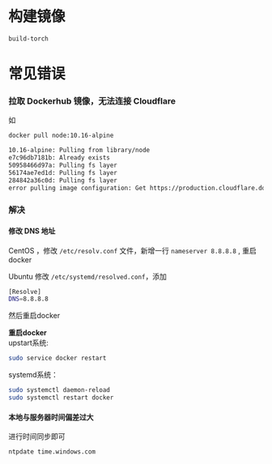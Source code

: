 # 构建镜像
```bash
build-torch
```


# 常见错误
### 拉取 Dockerhub 镜像，无法连接 Cloudflare
如
```bash
docker pull node:10.16-alpine

10.16-alpine: Pulling from library/node
e7c96db7181b: Already exists
50958466d97a: Pulling fs layer
56174ae7ed1d: Pulling fs layer
284842a36c0d: Pulling fs layer
error pulling image configuration: Get https://production.cloudflare.docker.com/registry-v2 /docker/registry/v2/blobs/sha256/b9/b95baba1cfdbfa8b789137179d8e fff08b9768f1906725a8758cf0c431b59621/data? verify=1636603895-lbb1QIruPZBdfgfhBZ95ArGK0wU%3D: dial tcp 104.18.124.25:443: i/o timeout
```
### 解决
#### 修改 DNS 地址

CentOS ，修改 `/etc/resolv.conf` 文件，新增一行 `nameserver 8.8.8.8` , 重启docker  

Ubuntu 修改 `/etc/systemd/resolved.conf`，添加
```bash
[Resolve]
DNS=8.8.8.8
```
然后重启docker  

**重启docker**  
upstart系统:
```bash
sudo service docker restart
```
systemd系统：
```bash
sudo systemctl daemon-reload
sudo systemctl restart docker
```

#### 本地与服务器时间偏差过大
进行时间同步即可
```bash
ntpdate time.windows.com
```